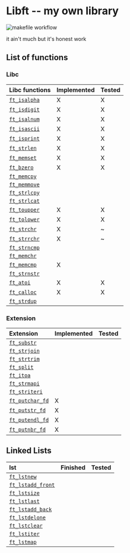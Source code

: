 # Libft -- my own library

![makefile workflow](https://github.com/vincent-lafouasse/libft/actions/workflows/makefile.yml/badge.svg)

it ain't much but it's honest work

## List of functions

### Libc

| Libc functions |    Implemented       | Tested     |
| :--------------- |:---------------| :-----|
| [`ft_isalpha`](/library/ft_isalpha.c)  | X | X |
| [`ft_isdigit`](/library/ft_isdigit.c)  | X | X |
| [`ft_isalnum`](/library/ft_isalnum.c)  | X | X |
| [`ft_isascii`](/library/ft_isascii.c)  | X | X |
| [`ft_isprint`](/library/ft_isprint.c)  | X | X |
| [`ft_strlen`](/library/ft_strlen.c)    | X | X |
| [`ft_memset`](/library/ft_memset.c)    | X | X |
| [`ft_bzero`](/library/ft_bzero.c)      | X | X |
| [`ft_memcpy`](/library/ft_memcpy.c)    |   |   |
| [`ft_memmove`](/library/ft_memmove.c)  |   |   |
| [`ft_strlcpy`](/library/ft_strlcpy.c)  |   |   |
| [`ft_strlcat`](/library/ft_strlcat.c)  |   |   |
| [`ft_toupper`](/library/ft_toupper.c)  | X | X |
| [`ft_tolower`](/library/ft_tolower.c)  | X | X |
| [`ft_strchr`](/library/ft_strchr.c)    | X | ~ |
| [`ft_strrchr`](/library/ft_strrchr.c)  | X | ~ |
| [`ft_strncmp`](/library/ft_strncmp.c)  |   |   |
| [`ft_memchr`](/library/ft_memchr.c)    |   |   |
| [`ft_memcmp`](/library/ft_memcmp.c)    | X |   |
| [`ft_strnstr`](/library/ft_strnstr.c)  |   |   |
| [`ft_atoi`](/library/ft_atoi.c)        | X | X |
| [`ft_calloc`](/library/ft_calloc.c)    | X | X |
| [`ft_strdup`](/library/ft_strdup.c)    |   |   |

### Extension

| Extension |    Implemented       | Tested     |
| :--------------- |:---------------| :-----|
| [`ft_substr`](/library/ft_substr.c)         |   |   |
| [`ft_strjoin`](/library/ft_strjoin.c)       |   |   |
| [`ft_strtrim`](/library/ft_strtrim.c)       |   |   |
| [`ft_split`](/library/ft_split.c)           |   |   |
| [`ft_itoa`](/library/ft_itoa.c)             |   |   |
| [`ft_strmapi`](/library/ft_strmapi.c)       |   |   |
| [`ft_striteri`](/library/ft_striteri.c)     |   |   |
| [`ft_putchar_fd`](/library/ft_putchar_fd.c) | X |   |
| [`ft_putstr_fd`](/library/ft_putstr_fd.c)   | X |   |
| [`ft_putendl_fd`](/library/ft_putendl_fd.c) | X |   |
| [`ft_putnbr_fd`](/library/ft_putnbr_fd.c)   | X |   |

## Linked Lists

| lst |    Finished       | Tested     |
| :--------------- |:---------------| :-----|
| [`ft_lstnew`](/library/ft_lstnew.c)             |   |   |
| [`ft_lstadd_front`](/library/ft_lstadd_front.c) |   |   |
| [`ft_lstsize`](/library/ft_lstsize.c)           |   |   |
| [`ft_lstlast`](/library/ft_lstlast.c)           |   |   |
| [`ft_lstadd_back`](/library/ft_lstadd_back.c)   |   |   |
| [`ft_lstdelone`](/library/ft_lstdelone.c)       |   |   |
| [`ft_lstclear`](/library/ft_lstclear.c)         |   |   |
| [`ft_lstiter`](/library/ft_lstiter.c)           |   |   |
| [`ft_lstmap`](/library/ft_lstmap.c)             |   |   |

